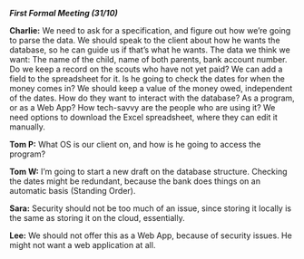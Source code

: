 **_First Formal Meeting (31/10)_**

**Charlie:**
We need to ask for a specification, and figure out how we’re going to parse the data. We should speak to the client about how he wants the database, so he can guide us if that’s what he wants.
The data we think we want: The name of the child, name of both parents, bank account number. Do we keep a record on the scouts who have not yet paid? We can add a field to the spreadsheet for it. Is he going to check the dates for when the money comes in? We should keep a value of the money owed, independent of the dates.
How do they want to interact with the database? As a program, or as a Web App? How tech-savvy are the people who are using it? We need options to download the Excel spreadsheet, where they can edit it manually.

**Tom P:**
What OS is our client on, and how is he going to access the program?

**Tom W:**
I’m going to start a new draft on the database structure. Checking the dates might be redundant, because the bank does things on an automatic basis (Standing Order).

**Sara:**
Security should not be too much of an issue, since storing it locally is the same as storing it on the cloud, essentially.

**Lee:**
We should not offer this as a Web App, because of security issues. He might not want a web application at all.
